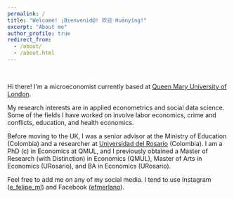 ```yaml
---
permalink: /
title: "Welcome! ¡Bienvenid@! 欢迎 Huānyíng!"
excerpt: "About me"
author_profile: true
redirect_from: 
  - /about/
  - /about.html
---
```


<br>

Hi there! I'm a microeconomist currently based at [Queen Mary University of London](https://www.qmul.ac.uk).

My research interests are in applied econometrics and social data science. Some of the fields I have worked on involve labor economics, crime and conflicts, education, and health economics.

Before moving to the UK, I was a senior advisor at the Ministry of Education (Colombia) and a researcher at [Universidad del Rosario](https://www.urosario.edu.co/inicio/) (Colombia). I am a PhD (c) in Economics at QMUL, and I previously obtained a Master of Research (with Distinction) in Economics (QMUL), Master of Arts in Economics (URosario), and BA in Economics (URosario).

Feel free to add me on any of my social media. I tend to use Instagram ([e_felipe_ml](https://www.instagram.com/e_felipe_ml/)) and Facebook ([efmerlano](https://www.facebook.com/efmerlano/)).

